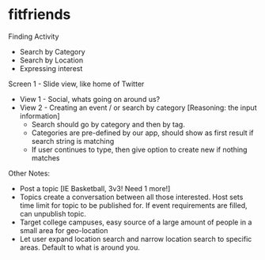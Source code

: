 # fitfriends




Finding Activity
- Search by Category
- Search by Location
- Expressing interest

Screen 1 - Slide view, like home of Twitter
- View 1 -  Social, whats going on around us?
- View 2 - Creating an event / or search by category [Reasoning: the input information]
	- Search should go by category and then by tag.
	- Categories are pre-defined by our app, should show as first result if search string is matching
	- If user continues to type, then give option to create new if nothing matches


Other Notes:

- Post a topic [IE Basketball, 3v3! Need 1 more!]
- Topics create a conversation between all those interested. Host sets time limit for topic to be published for. If event requirements are filled, can unpublish topic.
- Target college campuses, easy source of a large amount of people in a small area for geo-location
- Let user expand location search and narrow location search to specific areas. Default to what is around you.


